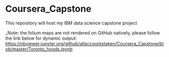 # Coursera_Capstone

This repository will host my IBM data science capstone project

_Note: the folium maps are not rendered on GitHub natively, please follow the link below for dynamic output:
https://nbviewer.jupyter.org/github/allaccountstaken/Coursera_Capstone/blob/master/Toronto_hoods.ipynb
